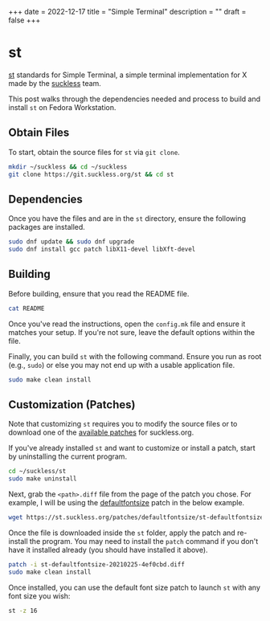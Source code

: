 +++
date = 2022-12-17
title = "Simple Terminal"
description = ""
draft = false
+++

# st

[st](https://st.suckless.org) standards for Simple Terminal, a simple
terminal implementation for X made by the
[suckless](https://suckless.org) team.

This post walks through the dependencies needed and process to build and
install `st` on Fedora Workstation.

## Obtain Files

To start, obtain the source files for `st` via
`git clone`.

```sh
mkdir ~/suckless && cd ~/suckless
git clone https://git.suckless.org/st && cd st
```

## Dependencies

Once you have the files and are in the `st` directory, ensure
the following packages are installed.

```sh
sudo dnf update && sudo dnf upgrade
sudo dnf install gcc patch libX11-devel libXft-devel
```

## Building

Before building, ensure that you read the README file.

```sh
cat README
```

Once you\'ve read the instructions, open the `config.mk` file
and ensure it matches your setup. If you\'re not sure, leave the default
options within the file.

Finally, you can build `st` with the following command.
Ensure you run as root (e.g., `sudo`) or else you may not end
up with a usable application file.

```sh
sudo make clean install
```

## Customization (Patches)

Note that customizing `st` requires you to modify the source
files or to download one of the [available
patches](https://st.suckless.org/patches/) for suckless.org.

If you\'ve already installed `st` and want to customize or
install a patch, start by uninstalling the current program.

```sh
cd ~/suckless/st
sudo make uninstall
```

Next, grab the `<path>.diff` file from the page of the patch
you chose. For example, I will be using the
[defaultfontsize](https://st.suckless.org/patches/defaultfontsize/)
patch in the below example.

```sh
wget https://st.suckless.org/patches/defaultfontsize/st-defaultfontsize-20210225-4ef0cbd.diff
```

Once the file is downloaded inside the `st` folder, apply the
patch and re-install the program. You may need to install the
`patch` command if you don\'t have it installed already (you
should have installed it above).

```sh
patch -i st-defaultfontsize-20210225-4ef0cbd.diff
sudo make clean install
```

Once installed, you can use the default font size patch to launch
`st` with any font size you wish:

```sh
st -z 16
```
